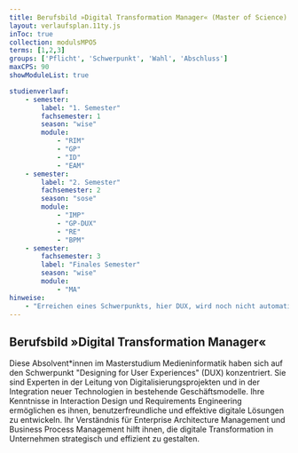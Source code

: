 ```yaml
---
title: Berufsbild »Digital Transformation Manager« (Master of Science)
layout: verlaufsplan.11ty.js
inToc: true
collection: modulsMPO5
terms: [1,2,3]
groups: ['Pflicht', 'Schwerpunkt', 'Wahl', 'Abschluss']
maxCPS: 90
showModuleList: true

studienverlauf:
    - semester:
        label: "1. Semester"
        fachsemester: 1
        season: "wise"
        module: 
            - "RIM"
            - "GP"
            - "ID"
            - "EAM"
    - semester:
        label: "2. Semester"
        fachsemester: 2
        season: "sose"
        module: 
            - "IMP"
            - "GP-DUX"
            - "RE"
            - "BPM"
    - semester:
        fachsemester: 3
        label: "Finales Semester"
        season: "wise"
        module: 
            - "MA"
hinweise:
    - "Erreichen eines Schwerpunkts, hier DUX, wird noch nicht automatisch geprüft"
---
```



## Berufsbild »Digital Transformation Manager«

Diese Absolvent\*innen im Masterstudium Medieninformatik haben sich auf den Schwerpunkt "Designing for User Experiences" (DUX) konzentriert. Sie sind Experten in der Leitung von Digitalisierungsprojekten und in der Integration neuer Technologien in bestehende Geschäftsmodelle. Ihre Kenntnisse in Interaction Design und Requirements Engineering ermöglichen es ihnen, benutzerfreundliche und effektive digitale Lösungen zu entwickeln. Ihr Verständnis für Enterprise Architecture Management und Business Process Management hilft ihnen, die digitale Transformation in Unternehmen strategisch und effizient zu gestalten.
